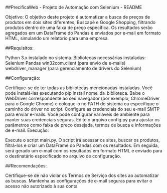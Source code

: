 
##PrecificaWeb - Projeto de Automação com Selenium - README

Objetivo:
O objetivo deste projeto é automatizar a busca de preços de produtos em dois sites diferentes, Buscapé e Google Shopping, filtrando produtos dentro de uma faixa de preço específica. Os resultados serão agregados em um DataFrame do Pandas e enviados por e-mail em formato HTML, simulando um relatório para uma empresa.

##Requisitos:

Python 3.x instalado no sistema.
Bibliotecas necessárias instaladas:
Selenium
Pandas
win32com.client (para envio de e-mails)
webdriver_manager (para gerenciamento de drivers do Selenium)

##Configuração:

Certifique-se de ter todas as bibliotecas mencionadas instaladas. Você pode instalá-las executando pip install nome_da_biblioteca.
Baixe o WebDriver correspondente ao seu navegador (por exemplo, ChromeDriver para o Google Chrome) e coloque-o no PATH do sistema ou especifique o caminho do driver no script.
Configure as credenciais do seu e-mail SMTP para enviar e-mails. Você pode configurar variáveis de ambiente para manter suas credenciais seguras.
Edite o arquivo config.py para ajustar os parâmetros como faixa de preço desejada, termos de busca e informações de e-mail.
Execução:

Execute o script main.py.
O script irá acessar os sites, buscar os produtos, filtrá-los e criar um DataFrame do Pandas com os resultados.
Em seguida, será gerado um e-mail com os resultados em formato HTML e enviado para o destinatário especificado no arquivo de configuração.

##Recomendações:

Certifique-se de não violar os Termos de Serviço dos sites ao automatizar as buscas.
Mantenha as configurações de e-mail seguras para evitar o acesso não autorizado à sua conta

